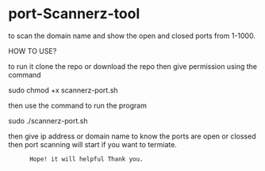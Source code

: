 # port-Scannerz-tool
to scan the domain name and show the open and closed ports from 1-1000.

HOW TO USE?


to run it clone the repo or download the repo
then give permission using the command 

   sudo chmod +x scannerz-port.sh

then use the command to run the program

sudo ./scannerz-port.sh  

then give ip address  or domain name to know the ports are open or clossed
then port scanning will start 
if you want to termiate.


          Hope! it will helpful Thank you.
